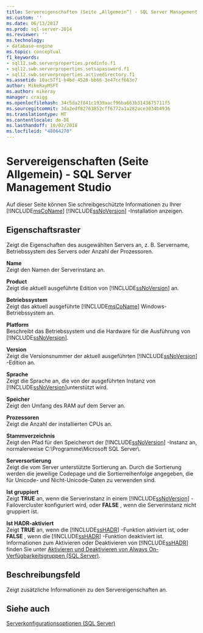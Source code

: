```yaml
---
title: Servereigenschaften (Seite „Allgemein“) - SQL Server Management Studio | Microsoft-Dokumentation
ms.custom: ''
ms.date: 06/13/2017
ms.prod: sql-server-2014
ms.reviewer: ''
ms.technology:
- database-engine
ms.topic: conceptual
f1_keywords:
- sql12.swb.serverproperties.prodinfo.f1
- sql12.swb.serverproperties.setsapassword.f1
- sql12.swb.serverproperties.activedirectory.f1
ms.assetid: 10ac57f1-b4bd-4528-bb66-3e47ccf663e7
author: MikeRayMSFT
ms.author: mikeray
manager: craigg
ms.openlocfilehash: 34c5da2f841c1939aacf96ba663b3143675711f5
ms.sourcegitcommit: 3da2edf82763852cff6772a1a282ace3034b4936
ms.translationtype: MT
ms.contentlocale: de-DE
ms.lasthandoff: 10/02/2018
ms.locfileid: "48064270"
---
```

# <a name="server-properties-general-page---sql-server-management-studio"></a>Servereigenschaften (Seite Allgemein) - SQL Server Management Studio
  Auf dieser Seite können Sie schreibgeschützte Informationen zu Ihrer [!INCLUDE[msCoName](../../includes/msconame-md.md)] [!INCLUDE[ssNoVersion](../../includes/ssnoversion-md.md)] -Installation anzeigen.  
  
## <a name="property-grid"></a>Eigenschaftsraster  
 Zeigt die Eigenschaften des ausgewählten Servers an, z. B. Servername, Betriebssystem des Servers oder Anzahl der Prozessoren.  
  
 **Name**  
 Zeigt den Namen der Serverinstanz an.  
  
 **Product**  
 Zeigt die aktuell ausgeführte Edition von [!INCLUDE[ssNoVersion](../../includes/ssnoversion-md.md)] an.  
  
 **Betriebssystem**  
 Zeigt das aktuell ausgeführte [!INCLUDE[msCoName](../../includes/msconame-md.md)] Windows-Betriebssystem an.  
  
 **Platform**  
 Beschreibt das Betriebssystem und die Hardware für die Ausführung von [!INCLUDE[ssNoVersion](../../includes/ssnoversion-md.md)].  
  
 **Version**  
 Zeigt die Versionsnummer der aktuell ausgeführten [!INCLUDE[ssNoVersion](../../includes/ssnoversion-md.md)] -Edition an.  
  
 **Sprache**  
 Zeigt die Sprache an, die von der ausgeführten Instanz von [!INCLUDE[ssNoVersion](../../includes/ssnoversion-md.md)]unterstützt wird.  
  
 **Speicher**  
 Zeigt den Umfang des RAM auf dem Server an.  
  
 **Prozessoren**  
 Zeigt die Anzahl der installierten CPUs an.  
  
 **Stammverzeichnis**  
 Zeigt den Pfad für den Speicherort der [!INCLUDE[ssNoVersion](../../includes/ssnoversion-md.md)] -Instanz an, normalerweise C:\Programme\Microsoft SQL Server\\.  
  
 **Serversortierung**  
 Zeigt die vom Server unterstützte Sortierung an. Durch die Sortierung werden die jeweilige Codepage und die Sortierreihenfolge angegeben, die für Unicode- und Nicht-Unicode-Daten zu verwenden sind.  
  
 **Ist gruppiert**  
 Zeigt **TRUE** an, wenn die Serverinstanz in einem [!INCLUDE[ssNoVersion](../../includes/ssnoversion-md.md)] -Failovercluster konfiguriert wird, oder **FALSE** , wenn die Serverinstanz nicht gruppiert ist.  
  
 **Ist HADR-aktiviert**  
 Zeigt **TRUE** an, wenn die [!INCLUDE[ssHADR](../../includes/sshadr-md.md)] -Funktion aktiviert ist, oder **FALSE** , wenn die [!INCLUDE[ssHADR](../../includes/sshadr-md.md)] -Funktion deaktiviert ist. Informationen zum Aktivieren oder Deaktivieren von [!INCLUDE[ssHADR](../../includes/sshadr-md.md)] finden Sie unter [Aktivieren und Deaktivieren von Always On-Verfügbarkeitsgruppen &#40;SQL Server&#41;](../availability-groups/windows/enable-and-disable-always-on-availability-groups-sql-server.md).  
  
## <a name="description-field"></a>Beschreibungsfeld  
 Zeigt zusätzliche Informationen zu den Servereigenschaften an.  
  
## <a name="see-also"></a>Siehe auch  
 [Serverkonfigurationsoptionen &#40;SQL Server&#41;](server-configuration-options-sql-server.md)  
  
  
